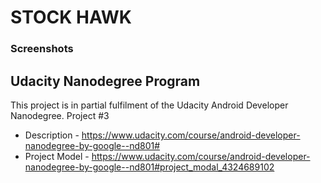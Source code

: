 # STOCK HAWK

### Screenshots

## Udacity Nanodegree Program
This project is in partial fulfilment of the Udacity Android Developer Nanodegree. Project #3
 * Description - https://www.udacity.com/course/android-developer-nanodegree-by-google--nd801#
 * Project Model - https://www.udacity.com/course/android-developer-nanodegree-by-google--nd801#project_modal_4324689102
